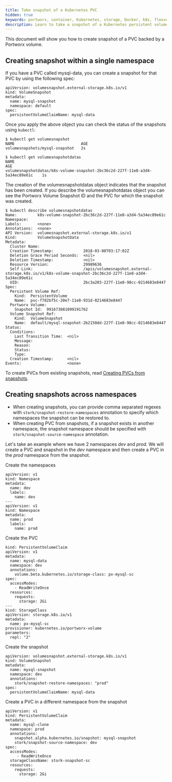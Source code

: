 ```yaml
---
title: Take snapshot of a Kubernetes PVC
hidden: true
keywords: portworx, container, Kubernetes, storage, Docker, k8s, flexvol, pv, persistent disk, snapshots, stork, clones
description: Learn to take a snapshot of a Kubernetes persistent volume claim (PVC)
---
```


This document will show you how to create snapshot of a PVC backed by a Portworx volume.

## Creating snapshot within a single namespace

If you have a PVC called mysql-data, you can create a snapshot for that PVC by using the following spec:

```
apiVersion: volumesnapshot.external-storage.k8s.io/v1
kind: VolumeSnapshot
metadata:
  name: mysql-snapshot
  namespace: default
spec:
  persistentVolumeClaimName: mysql-data
```

Once you apply the above object you can check the status of the snapshots using `kubectl`:

```
$ kubectl get volumesnapshot
NAME                             AGE
volumesnapshots/mysql-snapshot   2s
```

```
$ kubectl get volumesnapshotdatas
NAME                                                                            AGE
volumesnapshotdatas/k8s-volume-snapshot-2bc36c2d-227f-11e8-a3d4-5a34ec89e61c    1s
```

The creation of the volumesnapshotdatas object indicates that the snapshot has
been created. If you describe the volumesnapshotdatas object you can see the
Portworx Volume Snapshot ID and the PVC for which the snapshot was created.

```
$ kubectl describe volumesnapshotdatas
Name:         k8s-volume-snapshot-2bc36c2d-227f-11e8-a3d4-5a34ec89e61c
Namespace:    
Labels:       <none>
Annotations:  <none>
API Version:  volumesnapshot.external-storage.k8s.io/v1
Kind:         VolumeSnapshotData
Metadata:
  Cluster Name:                   
  Creation Timestamp:             2018-03-08T03:17:02Z
  Deletion Grace Period Seconds:  <nil>
  Deletion Timestamp:             <nil>
  Resource Version:               29989636
  Self Link:                      /apis/volumesnapshot.external-storage.k8s.io/v1/k8s-volume-snapshot-2bc36c2d-227f-11e8-a3d4-5a34ec89e61c
  UID:                            2bc3a203-227f-11e8-98cc-0214683e8447
Spec:
  Persistent Volume Ref:
    Kind:  PersistentVolume
    Name:  pvc-f782bf5c-20e7-11e8-931d-0214683e8447
  Portworx Volume:
    Snapshot Id:  991673881099191762
  Volume Snapshot Ref:
    Kind:  VolumeSnapshot
    Name:  default/mysql-snapshot-2b2150dd-227f-11e8-98cc-0214683e8447
Status:
  Conditions:
    Last Transition Time:  <nil>
    Message:               
    Reason:                
    Status:                
    Type:                  
  Creation Timestamp:      <nil>
Events:                    <none>
```

To create PVCs from existing snapshots, read [Creating PVCs from snapshots](/portworx-install-with-kubernetes/storage-operations/create-snapshots/snaps-local#pvc-from-snap).

## Creating snapshots across namespaces

* When creating snapshots, you can provide comma separated regexes with `stork/snapshot-restore-namespaces` annotation to specify which namespaces the snapshot can be restored to.
* When creating PVC from snapshots, if a snapshot exists in another namespace, the snapshot namespace should be specified with `stork/snapshot-source-namespace` annotation.

Let's take an example where we have 2 namespaces _dev_ and _prod_. We will create a PVC and snapshot in the _dev_ namespace and then create a PVC in the _prod_ namespace from the snapshot.

Create the namespaces

```
apiVersion: v1
kind: Namespace
metadata:
  name: dev
  labels:
    name: dev
---
apiVersion: v1
kind: Namespace
metadata:
  name: prod
  labels:
    name: prod
```

Create the PVC

```
kind: PersistentVolumeClaim
apiVersion: v1
metadata:
  name: mysql-data
  namespace: dev
  annotations:
    volume.beta.kubernetes.io/storage-class: px-mysql-sc
spec:
  accessModes:
    - ReadWriteOnce
  resources:
    requests:
      storage: 2Gi
---
kind: StorageClass
apiVersion: storage.k8s.io/v1
metadata:
  name: px-mysql-sc
provisioner: kubernetes.io/portworx-volume
parameters:
  repl: "2"
```

Create the snapshot

```
apiVersion: volumesnapshot.external-storage.k8s.io/v1
kind: VolumeSnapshot
metadata:
  name: mysql-snapshot
  namespace: dev
  annotations:
    stork/snapshot-restore-namespaces: "prod"
spec:
  persistentVolumeClaimName: mysql-data

```

Create a PVC in a different namespace from the snapshot

```
apiVersion: v1
kind: PersistentVolumeClaim
metadata:
  name: mysql-clone
  namespace: prod
  annotations:
    snapshot.alpha.kubernetes.io/snapshot: mysql-snapshot
    stork/snapshot-source-namespace: dev
spec:
  accessModes:
     - ReadWriteOnce
  storageClassName: stork-snapshot-sc
  resources:
    requests:
      storage: 2Gi
```
